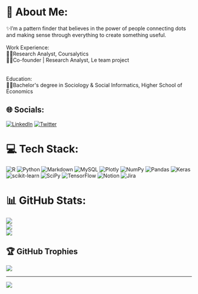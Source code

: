 # 💫 About Me:
 ✨I’m a pattern finder that believes in the power of people connecting dots and making sense through everything to create something useful. <br><br>Work Experience:<br>👩‍💻Research Analyst, Coursalytics<br>👩‍💻Co-founder | Research Analyst, Le team project<br><br><br>Education:<br>👩‍🎓Bachelor's degree in Sociology & Social Informatics, Higher School of Economics<br>


## 🌐 Socials:
[![LinkedIn](https://img.shields.io/badge/LinkedIn-%230077B5.svg?logo=linkedin&logoColor=white)](https://linkedin.com/in/victoria-yashina) [![Twitter](https://img.shields.io/badge/Twitter-%231DA1F2.svg?logo=Twitter&logoColor=white)](https://twitter.com/nikxianercom) 

# 💻 Tech Stack:
![R](https://img.shields.io/badge/r-%23276DC3.svg?style=for-the-badge&logo=r&logoColor=white) ![Python](https://img.shields.io/badge/python-3670A0?style=for-the-badge&logo=python&logoColor=ffdd54) ![Markdown](https://img.shields.io/badge/markdown-%23000000.svg?style=for-the-badge&logo=markdown&logoColor=white) ![MySQL](https://img.shields.io/badge/mysql-%2300f.svg?style=for-the-badge&logo=mysql&logoColor=white) ![Plotly](https://img.shields.io/badge/Plotly-%233F4F75.svg?style=for-the-badge&logo=plotly&logoColor=white) ![NumPy](https://img.shields.io/badge/numpy-%23013243.svg?style=for-the-badge&logo=numpy&logoColor=white) ![Pandas](https://img.shields.io/badge/pandas-%23150458.svg?style=for-the-badge&logo=pandas&logoColor=white) ![Keras](https://img.shields.io/badge/Keras-%23D00000.svg?style=for-the-badge&logo=Keras&logoColor=white) ![scikit-learn](https://img.shields.io/badge/scikit--learn-%23F7931E.svg?style=for-the-badge&logo=scikit-learn&logoColor=white) ![SciPy](https://img.shields.io/badge/SciPy-%230C55A5.svg?style=for-the-badge&logo=scipy&logoColor=%white) ![TensorFlow](https://img.shields.io/badge/TensorFlow-%23FF6F00.svg?style=for-the-badge&logo=TensorFlow&logoColor=white) ![Notion](https://img.shields.io/badge/Notion-%23000000.svg?style=for-the-badge&logo=notion&logoColor=white) ![Jira](https://img.shields.io/badge/jira-%230A0FFF.svg?style=for-the-badge&logo=jira&logoColor=white)
# 📊 GitHub Stats:
![](https://github-readme-stats.vercel.app/api?username=Nikxianer&theme=gruvbox&hide_border=false&include_all_commits=false&count_private=false)<br/>
![](https://github-readme-streak-stats.herokuapp.com/?user=Nikxianer&theme=gruvbox&hide_border=false)<br/>
![](https://github-readme-stats.vercel.app/api/top-langs/?username=Nikxianer&theme=gruvbox&hide_border=false&include_all_commits=false&count_private=false&layout=compact)

## 🏆 GitHub Trophies
![](https://github-profile-trophy.vercel.app/?username=Nikxianer&theme=gruvbox&no-frame=false&no-bg=false&margin-w=4)

---
[![](https://visitcount.itsvg.in/api?id=Nikxianer&icon=0&color=0)](https://visitcount.itsvg.in)

<!-- Proudly created with GPRM ( https://gprm.itsvg.in ) -->
